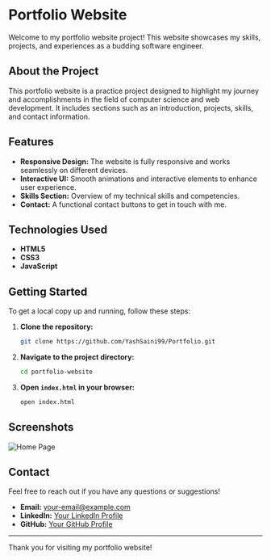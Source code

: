 # Portfolio Website

Welcome to my portfolio website project! This website showcases my skills, projects, and experiences as a budding software engineer.

## About the Project

This portfolio website is a practice project designed to highlight my journey and accomplishments in the field of computer science and web development. It includes sections such as an introduction, projects, skills, and contact information.

## Features

- **Responsive Design:** The website is fully responsive and works seamlessly on different devices.
- **Interactive UI:** Smooth animations and interactive elements to enhance user experience.
- **Skills Section:** Overview of my technical skills and competencies.
- **Contact:** A functional contact buttons to get in touch with me.

## Technologies Used

- **HTML5**
- **CSS3**
- **JavaScript**

## Getting Started

To get a local copy up and running, follow these steps:

1. **Clone the repository:**
   ```sh
   git clone https://github.com/YashSaini99/Portfolio.git
   ```

2. **Navigate to the project directory:**
   ```sh
   cd portfolio-website
   ```

3. **Open `index.html` in your browser:**
   ```sh
   open index.html
   ```

## Screenshots

![Home Page](https://media.discordapp.net/attachments/827081944931106856/1264542770371235882/Screenshot_from_2024-07-21_16-50-04.png?ex=669e40ba&is=669cef3a&hm=f1a159b355bffcf26516175b17dc5fce79aea10ef0c5e9e8ead6a02cdfb71fca&=&format=webp&quality=lossless&width=550&height=337)

## Contact

Feel free to reach out if you have any questions or suggestions!

- **Email:** [your-email@example.com](mailto:your-ysyashsaini3@gmail.com)
- **LinkedIn:** [Your LinkedIn Profile](https://www.linkedin.com/in/yash-saini-3aab02250/)
- **GitHub:** [Your GitHub Profile](https://github.com/YashSaini99)

---

Thank you for visiting my portfolio website!
